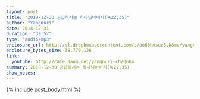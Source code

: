 ```yaml
---
layout: post
title: "2018-12-30 공급하시는 하나님아버지(눅22;35)"
author: "Yangnuri"
date: 2018-12-31
duration: "39:57"
type: "audio/mp3"
enclosure_url: http://dl.dropboxusercontent.com/s/oo60hmsud3sk8mo/yangnurichurch181230.mp3
enclosure_bytes_size: 38,779,126
link:
  youtube: http://cafe.daum.net/yangnuri-ch/Q6h4
summary: 2018-12-30 공급하시는 하나님아버지(눅22;35)
show_notes:
---
```


{% include post_body.html %}
